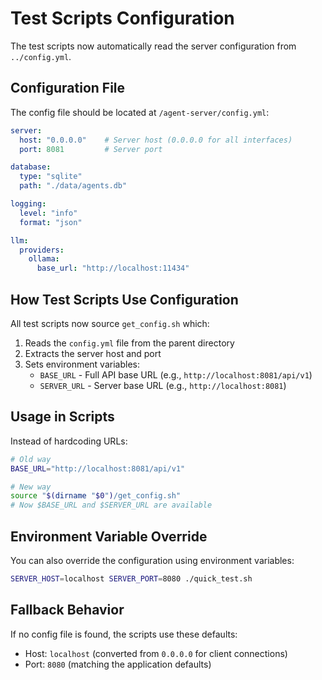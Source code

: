 # Test Scripts Configuration

The test scripts now automatically read the server configuration from `../config.yml`.

## Configuration File

The config file should be located at `/agent-server/config.yml`:

```yaml
server:
  host: "0.0.0.0"    # Server host (0.0.0.0 for all interfaces)
  port: 8081         # Server port

database:
  type: "sqlite"
  path: "./data/agents.db"

logging:
  level: "info"
  format: "json"

llm:
  providers:
    ollama:
      base_url: "http://localhost:11434"
```

## How Test Scripts Use Configuration

All test scripts now source `get_config.sh` which:

1. Reads the `config.yml` file from the parent directory
2. Extracts the server host and port
3. Sets environment variables:
   - `BASE_URL` - Full API base URL (e.g., `http://localhost:8081/api/v1`)
   - `SERVER_URL` - Server base URL (e.g., `http://localhost:8081`)

## Usage in Scripts

Instead of hardcoding URLs:

```bash
# Old way
BASE_URL="http://localhost:8081/api/v1"

# New way
source "$(dirname "$0")/get_config.sh"
# Now $BASE_URL and $SERVER_URL are available
```

## Environment Variable Override

You can also override the configuration using environment variables:

```bash
SERVER_HOST=localhost SERVER_PORT=8080 ./quick_test.sh
```

## Fallback Behavior

If no config file is found, the scripts use these defaults:
- Host: `localhost` (converted from `0.0.0.0` for client connections)
- Port: `8080` (matching the application defaults)